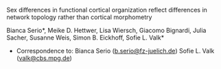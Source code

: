 Sex differences in functional cortical organization reflect differences in network topology rather than cortical morphometry

Bianca Serio*, Meike D. Hettwer, Lisa Wiersch, Giacomo Bignardi, Julia Sacher, Susanne Weis, Simon B. Eickhoff, Sofie L. Valk*

* Correspondence to:
Bianca Serio (b.serio@fz-juelich.de)
Sofie L. Valk (valk@cbs.mpg.de)
